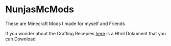 # NunjasMcMods
These are Minecraft Mods I made for myself and Friends

If you wonder about the Crafting Recepies [here](NunjasMcMods/Recepies) is a Html Dokument that you can Download
